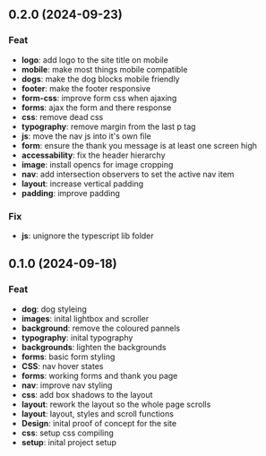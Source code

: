 ## 0.2.0 (2024-09-23)

### Feat

- **logo**: add logo to the site title on mobile
- **mobile**: make most things mobile compatible
- **dogs**: make the dog blocks mobile friendly
- **footer**: make the footer responsive
- **form-css**: improve form css when ajaxing
- **forms**: ajax the form and there response
- **css**: remove dead css
- **typography**: remove margin from the last p tag
- **js**: move the nav js into it's own file
- **form**: ensure the thank you message is at least one screen high
- **accessability**: fix the header hierarchy
- **image**: install opencs for image cropping
- **nav**: add intersection observers to set the active nav item
- **layout**: increase vertical padding
- **padding**: improve padding

### Fix

- **js**: unignore the typescript lib folder

## 0.1.0 (2024-09-18)

### Feat

- **dog**: dog styleing
- **images**: inital lightbox and scroller
- **background**: remove the coloured pannels
- **typography**: inital typography
- **backgrounds**: lighten the backgrounds
- **forms**: basic form styling
- **CSS**: nav hover states
- **forms**: working forms and thank you page
- **nav**: improve nav styling
- **css**: add box shadows to the layout
- **layout**: rework the layout so the whole page scrolls
- **layout**: layout, styles and scroll functions
- **Design**: inital proof of concept for the site
- **css**: setup css compiling
- **setup**: inital project setup
